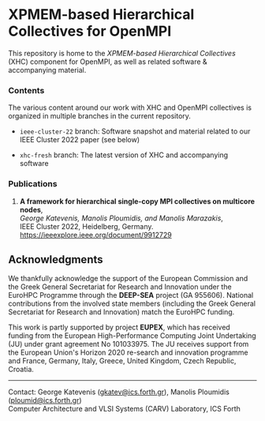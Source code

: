 # XPMEM-based Hierarchical Collectives for OpenMPI

This repository is home to the *XPMEM-based Hierarchical Collectives* (XHC)
component for OpenMPI, as well as related software & accompanying material.

### Contents

The various content around our work with XHC and OpenMPI collectives is
organized in multiple branches in the current repository.

- `ieee-cluster-22` branch: Software snapshot and material related to our IEEE
Cluster 2022 paper (see below)

- `xhc-fresh` branch: The latest version of XHC and accompanying software

### Publications

1. **A framework for hierarchical single-copy MPI collectives on multicore nodes**,  
*George Katevenis, Manolis Ploumidis, and Manolis Marazakis*,  
IEEE Cluster 2022, Heidelberg, Germany.  
https://ieeexplore.ieee.org/document/9912729

##  Acknowledgments

We thankfully acknowledge the support of the European Commission and the Greek
General Secretariat for Research and Innovation under the EuroHPC Programme
through the **DEEP-SEA** project (GA 955606). National contributions from the
involved state members (including the Greek General Secretariat for Research
and Innovation) match the EuroHPC funding.

This work is partly supported by project **EUPEX**, which has received funding
from the European High-Performance Computing Joint Undertaking (JU) under grant
agreement No 101033975. The JU receives support from the European Union's
Horizon 2020 re-search and innovation programme and France, Germany, Italy,
Greece, United Kingdom, Czech Republic, Croatia.

---

Contact: George Katevenis (gkatev@ics.forth.gr), Manolis Ploumidis (ploumid@ics.forth.gr)  
Computer Architecture and VLSI Systems (CARV) Laboratory, ICS Forth
